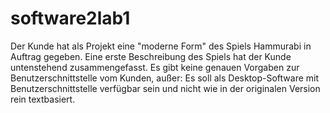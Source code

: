 # software2lab1
Der Kunde hat als Projekt eine "moderne Form" des Spiels Hammurabi in Auftrag gegeben. Eine erste Beschreibung des Spiels hat der Kunde untenstehend zusammengefasst. Es gibt keine genauen Vorgaben zur Benutzerschnittstelle vom Kunden, außer: Es soll als Desktop-Software mit Benutzerschnittstelle verfügbar sein und nicht wie in der originalen Version rein textbasiert.
